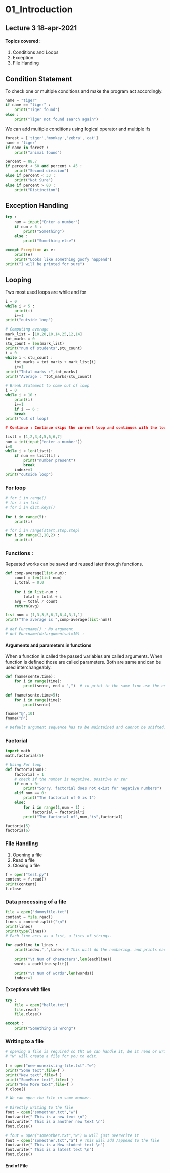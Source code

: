 # 01_Introduction
## Lecture 3 18-apr-2021
#### Topics covered :

1. Conditions and Loops
2. Exception
3. File Handlng

## Condition Statement 

To check one or multiple conditions and make the program act accordingly.

```python
name = "tiger"
if name == "tiger" :
    print("Tiger found")
else :
    print("Tiger not found search again")
```
We can add multiple conditions using logical operator and multiple ifs

```python
forest = ['tiger','monkey','zebra','cat']
name = 'tiger'
if name in forest : 
    print("animal found")

percent = 88.7
if percent < 60 and percent > 45 :
    print("Second division")
else if percent < 33 :
    print("Not Sure")
else if percent > 80 :
    print("Distinction")
```

## Exception Handling

```python
try : 
    num = input("Enter a number")
    if num > 5 :
        print("Something")
    else : 
        print("Something else")

except Exception as e:
    print(e)
    print("Looks like something goofy happend")
print("I will be printed for sure")
```

## Looping 
Two most used loops are while and for

```python
i = 0 
while i < 5 :
    print(i)
    i+=1
print("outside loop")

# Computing average 
mark_list = [10,20,10,14,25,12,14]
tot_marks = 0 
stu_count = len(mark_list)
print("num of students",stu_count)
i = 0
while i < stu_count :
    tot_marks = tot_marks + mark_list[i]
    i+=1
print("Total marks :",tot_marks)
print("Average : "tot_marks/stu_count)

# Break Statement to come out of loop
i = 0 
while i < 10 :
    print(i)
    i+=1
    if i == 6 :
    break
print("out of loop)

# Continue : Continue skips the current loop and continues with the loop

listt = [1,2,3,4,5,6,6,7]
num = int(input("enter a number"))
i=0
while i < len(listt):
    if num == listt[i] :
        print("number present")
        break
    index+=1 
print("outside loop")

```
### For loop 

```python
# for i in range()
# for i in list
# for i in dict.keys()

for i in range(5):
    print(i)

# for i in range(start,stop,step)
for i in range(2,10,2) :
    print(i)
```

### Functions : 

Repeated works can be saved and reused later through functions.

```python
def comp-average(list-num):
    count = len(list-num)
    i,total = 0,0

    for i in list-num :
        total = total + i 
    avg = total / count
    return(avg)

list-num = [1,3,3,5,6,7,8,4,3,1,1]
print("The average is ",comp-average(list-num))

# def Funcname() : No argument
# def Funcname(defargumentval=10) : 
```

#### Arguments and parameters in functions 

When a function is called the passed variables are called arguments. When function is defined those are called parameters. Both are same and can be used interchangeably.

```python
def fname(sente,time):
    for i in range(time):
        print(sente, end = ",")  # to print in the same line use the end = comma. 

def fname(sente,time=5):
    for i in range(time):
        print(sente)

fname("@",10)
fname("@")

# Default argument sequence has to be maintained and cannot be shifted.
```

### Factorial 

```python
import math
math.factorial(5)

# Using For loop
def factoria(num):
    factorial = 1
    # check if the number is negative, positive or zer
    if num < 0:
        print("Sorry, factorial does not exist for negative numbers")
    elif num == 0:
        print("The factorial of 0 is 1")
    else:
        for i in range(1,num + 1) :
            factorial = factorial*i
        print("The factorial of",num,"is",factorial)

factoria(5)
factoria(6)

```

### File Handling 

1. Opening a file 
2. Read a file 
3. Closing a file 

```python
f = open("test.py")
content = f.read()
print(content)
f.close

```


### Data processing of a file 

```python
file = open("dummyfile.txt")
content = file.read()
lines = content.split("\n")
print(lines)
print(type(lines))
# Each line acts as a list, a lists of strings.

for eachline in lines :
    print(index,",",lines) # This will do the numbering. and prints each line. 
    
    print("\t Num of characters",len(eachline))
    words = eachline.split()
    
    print("\t Num of words",len(words))
    index+=1
```
#### Exceptions with files 

```python
try : 
    file = open("hello.txt")
    file.read()
    file.close()

except :
    print("Something is wrong")
```

### Writing to a file 

```python
# opening a file is required so tht we can handle it, be it read or write
# "w" will create a file for you to edit. 

f = open("new-nonexisting-file.txt"."w")
print("Some text",file=f )
print("New text",file=f )
print("SomeMore text",file=f )
print("New More text",file=f )
f.close()

# We can open the file in same manner.

# Directly writing to the file
fout = open("someother.txt","w")
fout.write(" This is a new text \n")
fout.write(" This is a another new text \n")
fout.close()

# fout = open("someother.txt","w") w will just overwrite it 
fout = open("someother.txt","a") # This will add /append to the file 
fout.write(" This is a New student text \n")
fout.write(" This is a latest text \n")
fout.close()
```
####  End of File 